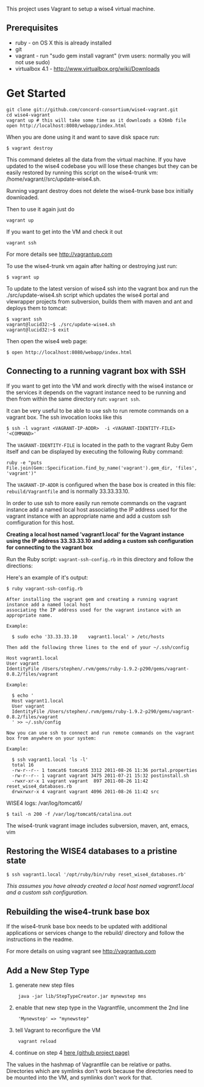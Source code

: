 This project uses Vagrant to setup a wise4 virtual machine.

## Prerequisites

- ruby - on OS X this is already installed
- git
- vagrant - run "sudo gem install vagrant" (rvm users: normally you will not use sudo)
- virtualbox 4.1 - http://www.virtualbox.org/wiki/Downloads

# Get Started

    git clone git://github.com/concord-consortium/wise4-vagrant.git
    cd wise4-vagrant
    vagrant up # this will take some time as it downloads a 636mb file
    open http://localhost:8080/webapp/index.html

When you are done using it and want to save disk space run:

    $ vagrant destroy

This command deletes all the data from the virtual machine. If you have updated to the wise4 codebase you will lose these changes but they can be easily restored by running this script on the wise4-trunk vm: /home/vagrant//src/update-wise4.sh.

Running vagrant destroy does not delete the wise4-trunk base box initially downloaded.

Then to use it again just do

    vagrant up

If you want to get into the VM and check it out

    vagrant ssh

For more details see http://vagrantup.com
 
To use the wise4-trunk vm again after halting or destroying just run:

    $ vagrant up

To update to the latest version of wise4 ssh into the vagrant box and run the ./src/update-wise4.sh script which updates the wise4 portal and vlewrapper projects from subversion, builds them with maven and ant and deploys them to tomcat:

    $ vagrant ssh
    vagrant@lucid32:~$ ./src/update-wise4.sh
    vagrant@lucid32:~$ exit

Then open the wise4 web page:

    $ open http://localhost:8080/webapp/index.html

## Connecting to a running vagrant box with SSH

If you want to get into the VM and work directly with the wise4 instance or the services it depends on the vagrant instance need to be running and then from within the same directory run: `vagrant ssh`.

It can be very useful to be able to use ssh to run remote commands on a vagrant box. The ssh invocation looks like this

    $ ssh -l vagrant <VAGRANT-IP-ADDR>  -i <VAGRANT-IDENTITY-FILE> '<COMMAND>'

The `VAGRANT-IDENTITY-FILE` is located in the path to the vagrant Ruby Gem itself and can be displayed by executing the following Ruby command:

    ruby -e "puts File.join(Gem::Specification.find_by_name('vagrant').gem_dir, 'files', 'vagrant')"
    
The `VAGRANT-IP-ADDR` is configured when the base box is created in this file: `rebuild/Vagrantfile` and is normally 33.33.33.10.

In order to use ssh to more easily run remote commands on the vagrant instance add a named local host
associating the IP address used for the vagrant instance with an appropriate name and add a custom ssh comfiguration for this host.

**Creating a local host named 'vagrant1.local' for the Vagrant instance using the IP address 33.33.33.10 and adding a custom ssh configuration for connecting to the vagrant box**

Run the Ruby script: `vagrant-ssh-config.rb` in this directory and follow the directions:

Here's an example of it's output:

    $ ruby vagrant-ssh-config.rb 

    After installing the vagrant gem and creating a running vagrant instance add a named local host
    associating the IP address used for the vagrant instance with an appropriate name.

    Example:

      $ sudo echo '33.33.33.10    vagrant1.local' > /etc/hosts

    Then add the following three lines to the end of your ~/.ssh/config

    Host vagrant1.local
    User vagrant
    IdentityFile /Users/stephen/.rvm/gems/ruby-1.9.2-p290/gems/vagrant-0.8.2/files/vagrant

    Example:

      $ echo '
      Host vagrant1.local
      User vagrant
      IdentityFile /Users/stephen/.rvm/gems/ruby-1.9.2-p290/gems/vagrant-0.8.2/files/vagrant
      ' >> ~/.ssh/config

    Now you can use ssh to connect and run remote commands on the vagrant box from anywhere on your system:

    Example:

      $ ssh vagrant1.local 'ls -l'
      total 16
      -rw-r--r-- 1 tomcat6 tomcat6 3312 2011-08-26 11:36 portal.properties
      -rw-r--r-- 1 vagrant vagrant 3475 2011-07-21 15:32 postinstall.sh
      -rwxr-xr-x 1 vagrant vagrant  897 2011-08-26 11:42 reset_wise4_databases.rb
      drwxrwxr-x 4 vagrant vagrant 4096 2011-08-26 11:42 src

WISE4 logs: /var/log/tomcat6/

    $ tail -n 200 -f /var/log/tomcat6/catalina.out

The wise4-trunk vagrant image includes subversion, maven, ant, emacs, vim

## Restoring the WISE4 databases to a pristine state

    $ ssh vagrant1.local '/opt/ruby/bin/ruby reset_wise4_databases.rb'

*This assumes you have already created a local host named vagrant1.local and a custom ssh configuration.*

## Rebuilding the wise4-trunk base box

If the wise4-trunk base box needs to be updated with additional applications or services change to the rebuild/ directory and follow the instructions in the readme.

For more details on using vagrant see http://vagrantup.com

## Add a New Step Type

1. generate new step files 

        java -jar lib/StepTypeCreator.jar mynewstep mns

2. enable that new step type in the Vagrantfile, uncomment the 2nd line

        'Mynewstep' => "mynewstep"

3. tell Vagrant to reconfigure the VM

        vagrant reload

4. continue on step 4
   [here (github project page)](https://github.com/WISE-Community/WISE/wiki/How-to-Create-a-New-Step-Type-in-WISE4)

The values in the hashmap of Vagrantfile can be relative or paths.  Directories which are symlinks don't work because
the directories need to be mounted into the VM, and symlinks don't work for that.
